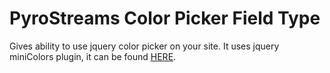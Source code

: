 # PyroStreams Color Picker Field Type

Gives ability to use jquery color picker on your site.
It uses jquery miniColors plugin, it can be found [HERE](https://github.com/claviska/jquery-miniColors/ "jQuery miniColors").